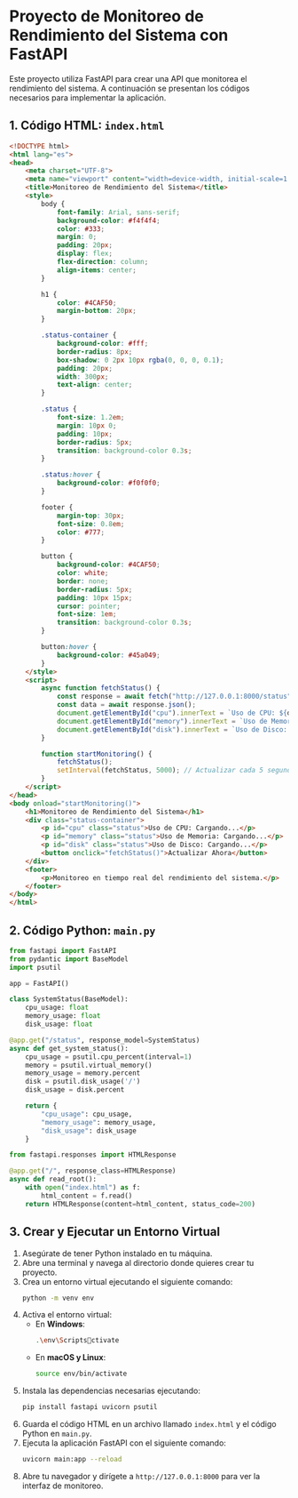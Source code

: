 # Proyecto de Monitoreo de Rendimiento del Sistema con FastAPI

Este proyecto utiliza FastAPI para crear una API que monitorea el rendimiento del sistema. A continuación se presentan los códigos necesarios para implementar la aplicación.

## 1. Código HTML: `index.html`

```html
<!DOCTYPE html>
<html lang="es">
<head>
    <meta charset="UTF-8">
    <meta name="viewport" content="width=device-width, initial-scale=1.0">
    <title>Monitoreo de Rendimiento del Sistema</title>
    <style>
        body {
            font-family: Arial, sans-serif;
            background-color: #f4f4f4;
            color: #333;
            margin: 0;
            padding: 20px;
            display: flex;
            flex-direction: column;
            align-items: center;
        }

        h1 {
            color: #4CAF50;
            margin-bottom: 20px;
        }

        .status-container {
            background-color: #fff;
            border-radius: 8px;
            box-shadow: 0 2px 10px rgba(0, 0, 0, 0.1);
            padding: 20px;
            width: 300px;
            text-align: center;
        }

        .status {
            font-size: 1.2em;
            margin: 10px 0;
            padding: 10px;
            border-radius: 5px;
            transition: background-color 0.3s;
        }

        .status:hover {
            background-color: #f0f0f0;
        }

        footer {
            margin-top: 30px;
            font-size: 0.8em;
            color: #777;
        }

        button {
            background-color: #4CAF50;
            color: white;
            border: none;
            border-radius: 5px;
            padding: 10px 15px;
            cursor: pointer;
            font-size: 1em;
            transition: background-color 0.3s;
        }

        button:hover {
            background-color: #45a049;
        }
    </style>
    <script>
        async function fetchStatus() {
            const response = await fetch("http://127.0.0.1:8000/status");
            const data = await response.json();
            document.getElementById("cpu").innerText = `Uso de CPU: ${data.cpu_usage}%`;
            document.getElementById("memory").innerText = `Uso de Memoria: ${data.memory_usage}%`;
            document.getElementById("disk").innerText = `Uso de Disco: ${data.disk_usage}%`;
        }

        function startMonitoring() {
            fetchStatus();
            setInterval(fetchStatus, 5000); // Actualizar cada 5 segundos
        }
    </script>
</head>
<body onload="startMonitoring()">
    <h1>Monitoreo de Rendimiento del Sistema</h1>
    <div class="status-container">
        <p id="cpu" class="status">Uso de CPU: Cargando...</p>
        <p id="memory" class="status">Uso de Memoria: Cargando...</p>
        <p id="disk" class="status">Uso de Disco: Cargando...</p>
        <button onclick="fetchStatus()">Actualizar Ahora</button>
    </div>
    <footer>
        <p>Monitoreo en tiempo real del rendimiento del sistema.</p>
    </footer>
</body>
</html>
```

## 2. Código Python: `main.py`

```python
from fastapi import FastAPI
from pydantic import BaseModel
import psutil

app = FastAPI()

class SystemStatus(BaseModel):
    cpu_usage: float
    memory_usage: float
    disk_usage: float

@app.get("/status", response_model=SystemStatus)
async def get_system_status():
    cpu_usage = psutil.cpu_percent(interval=1)
    memory = psutil.virtual_memory()
    memory_usage = memory.percent
    disk = psutil.disk_usage('/')
    disk_usage = disk.percent

    return {
        "cpu_usage": cpu_usage,
        "memory_usage": memory_usage,
        "disk_usage": disk_usage
    }

from fastapi.responses import HTMLResponse

@app.get("/", response_class=HTMLResponse)
async def read_root():
    with open("index.html") as f:
        html_content = f.read()
    return HTMLResponse(content=html_content, status_code=200)
```

## 3. Crear y Ejecutar un Entorno Virtual

1. Asegúrate de tener Python instalado en tu máquina.
2. Abre una terminal y navega al directorio donde quieres crear tu proyecto.
3. Crea un entorno virtual ejecutando el siguiente comando:
   ```bash
   python -m venv env
   ```
4. Activa el entorno virtual:
   - En **Windows**:
     ```bash
     .\env\Scriptsctivate
     ```
   - En **macOS y Linux**:
     ```bash
     source env/bin/activate
     ```
5. Instala las dependencias necesarias ejecutando:
   ```bash
   pip install fastapi uvicorn psutil
   ```
6. Guarda el código HTML en un archivo llamado `index.html` y el código Python en `main.py`.
7. Ejecuta la aplicación FastAPI con el siguiente comando:
   ```bash
   uvicorn main:app --reload
   ```
8. Abre tu navegador y dirígete a `http://127.0.0.1:8000` para ver la interfaz de monitoreo.

